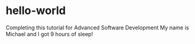 # hello-world
Completing this tutorial for Advanced Software Development
My name is Michael and I got 9 hours of sleep!
